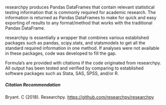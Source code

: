 researchpy produces Pandas DataFrames that contain relevant statistical testing information that is commonly required for 
academic research. The information is returned as Pandas DataFrames to make for quick and easy exporting of results to any 
format/method that works with the traditional Pandas DataFrame.

researchpy is essentially a wrapper that combines various established packages such as pandas, scipy.stats, and statsmodels 
to get all the standard required information in one method. If analyses were not available in these packages, code was 
developed to fill the gap.

Formula’s are provided with citations if the code originated from researchpy. All output has been tested and verified by 
comparing to established software packages such as Stata, SAS, SPSS, and/or R.


##### Citation Recommendation
Bryant. C (2018). Researchpy. https://github.com/researchpy/researchpy
